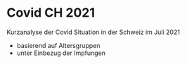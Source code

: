 # Covid CH 2021

Kurzanalyse der Covid Situation in der Schweiz im Juli 2021

* basierend auf Altersgruppen
* unter Einbezug der Impfungen
